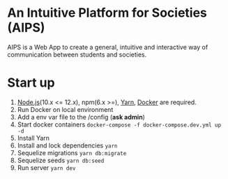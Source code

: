 # An Intuitive Platform for Societies (AIPS)

AIPS is a Web App to create a general, intuitive and interactive way of communication between students and societies.

# Start up

1. [Node.js](https://nodejs.org/en/)(10.x <= 12.x), npm(6.x >=), [Yarn](https://yarnpkg.com/lang/en/), [Docker](https://www.docker.com/) are required.
1. Run Docker on local environment
1. Add a env var file to the /config (**ask admin**)
1. Start docker containers ```docker-compose -f docker-compose.dev.yml up -d```
1. Install Yarn
1. Install and lock dependencies ```yarn```
1. Sequelize migrations ```yarn db:migrate```
1. Sequelize seeds ```yarn db:seed```
1. Run server ```yarn dev```